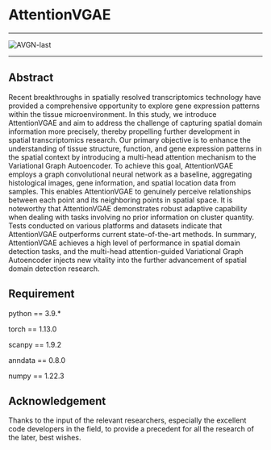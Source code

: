 # AttentionVGAE
___
![AVGN-last](https://github.com/Listen-lei/AttentionVGAE-main/assets/57699859/63c3e5d7-d21d-4f9c-b372-c9c5bb63024a)

___
## Abstract
Recent breakthroughs in spatially resolved transcriptomics technology have provided a comprehensive opportunity to explore gene expression patterns within the tissue microenvironment. In this study, we introduce AttentionVGAE and aim to address the challenge of capturing spatial domain information more precisely, thereby propelling further development in spatial transcriptomics research. Our primary objective is to enhance the understanding of tissue structure, function, and gene expression patterns in the spatial context by introducing a multi-head attention mechanism to the Variational Graph Autoencoder. To achieve this goal, AttentionVGAE employs a graph convolutional neural network as a baseline, aggregating histological images, gene information, and spatial location data from samples. This enables AttentionVGAE to genuinely perceive relationships between each point and its neighboring points in spatial space. It is noteworthy that AttentionVGAE demonstrates robust adaptive capability when dealing with tasks involving no prior information on cluster quantity. Tests conducted on various platforms and datasets indicate that AttentionVGAE outperforms current state-of-the-art methods. In summary, AttentionVGAE achieves a high level of performance in spatial domain detection tasks, and the multi-head attention-guided Variational Graph Autoencoder injects new vitality into the further advancement of spatial domain detection research.

## Requirement
python == 3.9.* 

torch == 1.13.0 

scanpy == 1.9.2 

anndata == 0.8.0 

numpy == 1.22.3 

## Acknowledgement
Thanks to the input of the relevant researchers, especially the excellent code developers in the field, to provide a precedent for all the research of the later, best wishes.
